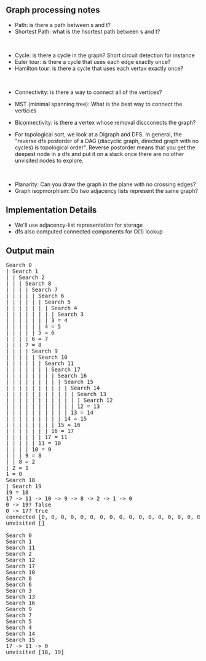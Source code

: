 ## Graph processing notes

* Path: is there a path between s and t?
* Shortest Path: what is the hsortest path between s and t?

<br/>

* Cycle: is there a cycle in the graph? Short circuit detection for instance
* Euler tour: is there a cycle that uses each edge exactly once?
* Hamilton tour: is there a cycle that uses each vertax exactly once?

<br/>

* Connectivity: is there a way to connect all of the vertices?
* MST (minimal spanning tree): What is the best way to connect the verticies
* Biconnectivity: is there a vertex whose removal discconects the graph?

* For topological sort, we look at a Digraph and DFS. In general, the "reverse
dfs postorder of a DAG (diacyclic graph, directed graph with no cycles) is 
topological order". Reverse postorder means that you get the deepest node in 
a dfs and put it on a stack once there are no other unvisited nodes to explore.

<br/>

* Planarity: Can you draw the graph in the plane with no crossing edges?
* Graph isopmorphism: Do two adjacency lists represent the same graph?

## Implementation Details

* We'll use adjacency-list representation for storage
* dfs also computed connected components for O(1) lookup

## Output main
<pre>
Search 0
| Search 1
| | Search 2
| | | Search 8
| | | | Search 7
| | | | | Search 6
| | | | | | Search 5
| | | | | | | Search 4
| | | | | | | | Search 3
| | | | | | | 3 = 4
| | | | | | 4 = 5
| | | | | 5 = 6
| | | | 6 = 7
| | | 7 = 8
| | | | Search 9
| | | | | Search 10
| | | | | | Search 11
| | | | | | | Search 17
| | | | | | | | Search 16
| | | | | | | | | Search 15
| | | | | | | | | | Search 14
| | | | | | | | | | | Search 13
| | | | | | | | | | | | Search 12
| | | | | | | | | | | 12 = 13
| | | | | | | | | | 13 = 14
| | | | | | | | | 14 = 15
| | | | | | | | 15 = 16
| | | | | | | 16 = 17
| | | | | | 17 = 11
| | | | | 11 = 10
| | | | 10 = 9
| | | 9 = 8
| | 8 = 2
| 2 = 1
1 = 0
Search 18
| Search 19
19 = 18
17 -> 11 -> 10 -> 9 -> 8 -> 2 -> 1 -> 0
0 -> 19? false
0 -> 17? true
connected [0, 0, 0, 0, 0, 0, 0, 0, 0, 0, 0, 0, 0, 0, 0, 0, 0, 0, 1, 1]
unvisited []

Search 0
Search 1
Search 11
Search 2
Search 12
Search 17
Search 10
Search 8
Search 6
Search 3
Search 13
Search 16
Search 9
Search 7
Search 5
Search 4
Search 14
Search 15
17 -> 11 -> 0
unvisited [18, 19]
</pre>
